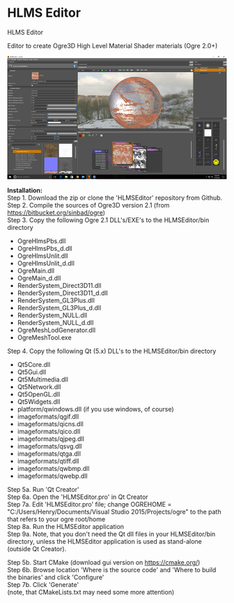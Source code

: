 # HLMS Editor
HLMS Editor

Editor to create Ogre3D High Level Material Shader materials (Ogre 2.0+)

![HLMS Editor](/HLMSEditor.png)

**Installation:**  
Step 1. Download the zip or clone the 'HLMSEditor' repository from Github.  
Step 2. Compile the sources of Ogre3D version 2.1 (from https://bitbucket.org/sinbad/ogre)  
Step 3. Copy the following Ogre 2.1 DLL's/EXE's to the HLMSEditor/bin directory  
* OgreHlmsPbs.dll
* OgreHlmsPbs_d.dll
* OgreHlmsUnlit.dll
* OgreHlmsUnlit_d.dll
* OgreMain.dll
* OgreMain_d.dll
* RenderSystem_Direct3D11.dll
* RenderSystem_Direct3D11_d.dll
* RenderSystem_GL3Plus.dll
* RenderSystem_GL3Plus_d.dll
* RenderSystem_NULL.dll
* RenderSystem_NULL_d.dll
* OgreMeshLodGenerator.dll
* OgreMeshTool.exe

Step 4. Copy the following Qt (5.x) DLL's to the HLMSEditor/bin directory
* Qt5Core.dll
* Qt5Gui.dll
* Qt5Multimedia.dll
* Qt5Network.dll
* Qt5OpenGL.dll
* Qt5Widgets.dll
* platform/qwindows.dll (if you use windows, of course)  
* imageformats/qgif.dll
* imageformats/qicns.dll
* imageformats/qico.dll
* imageformats/qjpeg.dll
* imageformats/qsvg.dll
* imageformats/qtga.dll
* imageformats/qtiff.dll
* imageformats/qwbmp.dll
* imageformats/qwebp.dll

Step 5a. Run 'Qt Creator'  
Step 6a. Open the 'HLMSEditor.pro' in Qt Creator  
Step 7a. Edit 'HLMSEditor.pro' file; change OGREHOME = "C:/Users/Henry/Documents/Visual Studio 2015/Projects/ogre" to the path that refers to your ogre root/home  
Step 8a. Run the HLMSEditor application  
Step 9a. Note, that you don't need the Qt dll files in your HLMSEditor/bin directory, unless the HLMSEditor application is used as stand-alone (outside Qt Creator).  

Step 5b. Start CMake (download gui version on https://cmake.org/)  
Step 6b. Browse location 'Where is the source code' and 'Where to build the binaries' and click 'Configure'  
Step 7b. Click 'Generate'  
(note, that CMakeLists.txt may need some more attention)